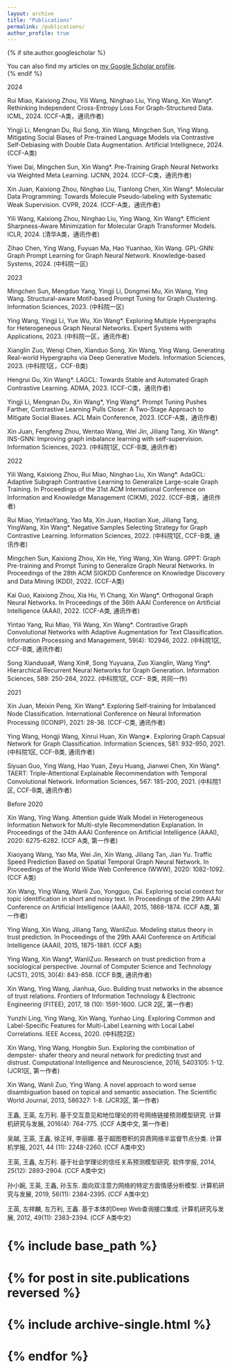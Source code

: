 ```yaml
---
layout: archive
title: "Publications"
permalink: /publications/
author_profile: true
---
```


{% if site.author.googlescholar %}
  <div class="wordwrap">You can also find my articles on <a href="https://scholar.google.com/citations?user=Eh9n5VAAAAAJ">my Google Scholar profile</a>.</div>
{% endif %}

2024

Rui Miao, Kaixiong Zhou, Yili Wang, Ninghao Liu, Ying Wang, Xin Wang*. Rethinking Independent Cross-Entropy Loss For Graph-Structured Data. ICML, 2024. (CCF-A类，通讯作者)

Yingji Li, Mengnan Du, Rui Song, Xin Wang, Mingchen Sun, Ying Wang. Mitigating Social Biases of Pre-trained Language Models via Contrastive Self-Debiasing with Double Data Augmentation. Artificial Intellignece, 2024. (CCF-A类)

Yiwei Dai, Mingchen Sun, Xin Wang*. Pre-Training Graph Neural Networks via Weighted Meta Learning. IJCNN, 2024. (CCF-C类，通讯作者)

Xin Juan, Kaixiong Zhou, Ninghao Liu, Tianlong Chen, Xin Wang*. Molecular Data Programming: Towards Molecule Pseudo-labeling with Systematic Weak Supervision. CVPR, 2024. (CCF-A类，通讯作者)

Yili Wang, Kaixiong Zhou, Ninghao Liu, Ying Wang, Xin Wang*. Efficient Sharpness-Aware Minimization for Molecular Graph Transformer Models. ICLR, 2024. (清华A类，通讯作者) 

Zihao Chen, Ying Wang,  Fuyuan Ma, Hao Yuanhao, Xin Wang. GPL-GNN: Graph Prompt Learning for Graph Neural Network. Knowledge-based Systems, 2024. (中科院一区)

2023

Mingchen Sun, Mengduo Yang, Yingji Li, Dongmei Mu, Xin Wang, Ying Wang. Structural-aware Motif-based Prompt Tuning for Graph Clustering. Information Sciences, 2023. (中科院一区)

Ying Wang, Yingji Li, Yue Wu, Xin Wang*. Exploring Multiple Hypergraphs for Heterogeneous Graph Neural Networks. Expert Systems with Applications, 2023. (中科院一区，通讯作者)

Xianglin Zuo, Wenqi Chen, Xianduo Song, Xin Wang, Ying Wang. Generating Real-world Hypergraphs via Deep Generative Models. Information Sciences, 2023. (中科院1区，CCF-B类)

Hengrui Gu, Xin Wang*. LAGCL: Towards Stable and Automated Graph Contrastive Learning. ADMA, 2023. (CCF-C类，通讯作者)

Yingji Li, Mengnan Du, Xin Wang*, Ying Wang*. Prompt Tuning Pushes Farther, Contrastive Learning Pulls Closer: A Two-Stage Approach to Mitigate Social Biases. ACL Main Conference, 2023. (CCF-A类，通讯作者)

Xin Juan, Fengfeng Zhou, Wentao Wang, Wei Jin, Jiliang Tang, Xin Wang*. INS-GNN: Improving graph imbalance learning with self-supervision. Information Sciences, 2023. (中科院1区, CCF-B类, 通讯作者)

2022

Yili Wang, Kaixiong Zhou, Rui Miao, Ninghao Liu, Xin Wang*. AdaGCL: Adaptive Subgraph Contrastive Learning to Generalize Large-scale Graph Training. In Proceedings of the 31st ACM International Conference on Information and Knowledge Management (CIKM), 2022. (CCF-B类，通讯作者)

Rui Miao, YintaoYang, Yao Ma, Xin Juan, Haotian Xue, Jiliang Tang, YingWang, Xin Wang*. Negative Samples Selecting Strategy for Graph Contrastive Learning. Information Sciences, 2022. (中科院1区, CCF-B类, 通讯作者)

Mingchen Sun, Kaixiong Zhou, Xin He, Ying Wang, Xin Wang. GPPT: Graph Pre-training and Prompt Tuning to Generalize Graph Neural Networks. In Proceedings of the 28th ACM SIGKDD Conference on Knowledge Discovery and Data Mining (KDD), 2022. (CCF-A类)

Kai Guo, Kaixiong Zhou, Xia Hu, Yi Chang, Xin Wang*. Orthogonal Graph Neural Networks. In Proceedings of the 36th AAAI Conference on Artificial Intelligence (AAAI), 2022. (CCF-A类, 通讯作者)

Yintao Yang, Rui Miao, Yili Wang, Xin Wang*. Contrastive Graph Convolutional Networks with Adaptive Augmentation for Text Classification. Information Processing and Management, 59(4): 102946, 2022. (中科院1区, CCF-B类, 通讯作者)

Song Xianduoa#, Wang Xin#, Song Yuyuana, Zuo Xianglin, Wang Ying*. Hierarchical Recurrent Neural Networks for Graph Generation. Information Sciences, 589: 250-264, 2022. (中科院1区, CCF- B类, 共同一作)

2021

Xin Juan, Meixin Peng, Xin Wang*. Exploring Self-training for Imbalanced Node Classiﬁcation. International Conference on Neural Information Processing (ICONIP), 2021: 28-36. (CCF-C类, 通讯作者)

Ying Wang, Hongji Wang, Xinrui Huan, Xin Wang∗. Exploring Graph Capsual Network for Graph Classification. Information Sciences, 581: 932-950, 2021. (中科院1区, CCF-B类, 通讯作者)

Siyuan Guo, Ying Wang, Hao Yuan, Zeyu Huang, Jianwei Chen, Xin Wang*. TAERT: Triple-Attentional Explainable Recommendation with Temporal Convolutional Network. Information Sciences, 567: 185-200, 2021. (中科院1区, CCF-B类, 通讯作者)

Before 2020

Xin Wang, Ying Wang. Attention guide Walk Model in Heterogeneous Information Network for Multi-style Recommendation Explanation. In Proceedings of the 34th AAAI Conference on Artificial Intelligence (AAAI), 2020: 6275-6282. (CCF A类, 第一作者)

Xiaoyang Wang, Yao Ma, Wei Jin, Xin Wang, Jiliang Tan, Jian Yu. Traffic Speed Prediction Based on Spatial Temporal Graph Neural Network. In Proceedings of the World Wide Web Conference (WWW), 2020: 1082-1092. (CCF A类)

Xin Wang, Ying Wang, Wanli Zuo, Yongguo, Cai. Exploring social context for topic identification in short and noisy text. In Proceedings of the 29th AAAI Conference on Artificial Intelligence (AAAI), 2015, 1868-1874. (CCF A类, 第一作者)

Ying Wang, Xin Wang, Jiliang Tang, WanliZuo. Modeling status theory in trust prediction. In Proceedings of the 29th AAAI Conference on Artificial Intelligence (AAAI), 2015, 1875-1881. (CCF A类)

Ying Wang, Xin Wang*, WanliZuo. Research on trust prediction from a sociological perspective. Journal of Computer Science and Technology (JCST), 2015, 30(4): 843-858. (CCF B类, 通讯作者)

Xin Wang, Ying Wang, Jianhua, Guo. Building trust networks in the absence of trust relations. Frontiers of Information Technology & Electronic Engineering (FITEE), 2017, 18 (10): 1591-1600. (JCR 2区, 第一作者)

Yunzhi Ling, Ying Wang, Xin Wang, Yunhao Ling. Exploring Common and Label-Specific Features for Multi-Label Learning with Local Label Correlations. IEEE Access, 2020. (中科院2区)

Xin Wang, Ying Wang, Hongbin Sun. Exploring the combination of dempster- shafer theory and neural network for predicting trust and distrust. Computational Intelligence and Neuroscience, 2016, 5403105: 1-12. (JCR1区, 第一作者)

Xin Wang, Wanli Zuo, Ying Wang. A novel approach to word sense disambiguation based on topical and semantic association. The Scientific World Journal, 2013, 586327: 1-8. (JCR3区, 第一作者)

王鑫, 王英, 左万利. 基于交互意见和地位理论的符号网络链接预测模型研究. 计算机研究与发展, 2016(4): 764-775.  (CCF A类中文, 第一作者)

吴越, 王英, 王鑫, 徐正祥, 李丽娜. 基于超图卷积的异质网络半监督节点分类. 计算机学报, 2021, 44 (11): 2248-2260. (CCF A类中文)

王英, 王鑫, 左万利. 基于社会学理论的信任关系预测模型研究. 软件学报, 2014, 25(12): 2893-2904. (CCF A类中文)

孙小婉, 王英, 王鑫, 孙玉东. 面向双注意力网络的特定方面情感分析模型. 计算机研究与发展, 2019, 56(11): 2384-2395. (CCF A类中文)

王英, 左祥麟, 左万利, 王鑫. 基于本体的Deep Web查询接口集成. 计算机研究与发展, 2012, 49(11): 2383-2394. (CCF A类中文)


# {% include base_path %}

# {% for post in site.publications reversed %}
  # {% include archive-single.html %}
# {% endfor %}
